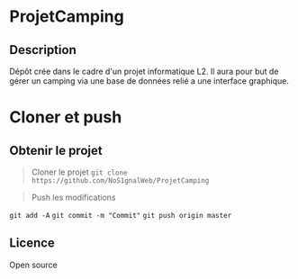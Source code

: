 # ProjetCamping

## Description
Dépôt crée dans le cadre d'un projet informatique L2.
Il aura pour but de gérer un camping via une base de données relié a une interface graphique.

# Cloner et push 

## Obtenir le projet
> Cloner le projet 
`git clone https://github.com/NoS1gnalWeb/ProjetCamping`

> Push les modifications 

`git add -A`
`git commit -m "Commit"`
`git push origin master`

## Licence

Open source
